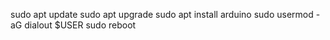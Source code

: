 sudo apt update
sudo apt upgrade
sudo apt install arduino
sudo usermod -aG dialout $USER
sudo reboot
